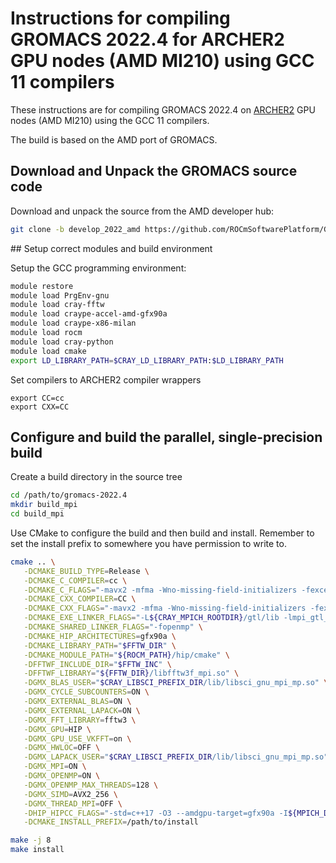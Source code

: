 # Instructions for compiling GROMACS 2022.4 for ARCHER2 GPU nodes (AMD MI210) using GCC 11 compilers

These instructions are for compiling GROMACS 2022.4 on [ARCHER2](https://www.archer2.ac.uk) GPU nodes (AMD MI210) using the GCC 11 compilers.

The build is based on the AMD port of GROMACS.

## Download and Unpack the GROMACS source code


Download and unpack the source from the AMD developer hub:

```bash
git clone -b develop_2022_amd https://github.com/ROCmSoftwarePlatform/Gromacs.git
```

## Setup correct modules and build environment


Setup the GCC programming environment:

```bash
module restore
module load PrgEnv-gnu
module load cray-fftw
module load craype-accel-amd-gfx90a
module load craype-x86-milan
module load rocm
module load cray-python
module load cmake
export LD_LIBRARY_PATH=$CRAY_LD_LIBRARY_PATH:$LD_LIBRARY_PATH
```

Set compilers to ARCHER2 compiler wrappers

```
export CC=cc
export CXX=CC
```

## Configure and build the parallel, single-precision build

Create a build directory in the source tree

```bash
cd /path/to/gromacs-2022.4
mkdir build_mpi
cd build_mpi
```

Use CMake to configure the build and then build and install. Remember to set the install 
prefix to somewhere you have permission to write to.

```bash
cmake .. \
   -DCMAKE_BUILD_TYPE=Release \
   -DCMAKE_C_COMPILER=cc \
   -DCMAKE_C_FLAGS="-mavx2 -mfma -Wno-missing-field-initializers -fexcess-precision=fast -funroll-all-loops -O3 -DNDEBUG -I${ROCM_PATH}/include" \
   -DCMAKE_CXX_COMPILER=CC \
   -DCMAKE_CXX_FLAGS="-mavx2 -mfma -Wno-missing-field-initializers -fexcess-precision=fast -funroll-all-loops -fopenmp -O3 -DNDEBUG -I${ROCM_PATH}/include" \
   -DCMAKE_EXE_LINKER_FLAGS="-L${CRAY_MPICH_ROOTDIR}/gtl/lib -lmpi_gtl_hsa -fopenmp" \
   -DCMAKE_SHARED_LINKER_FLAGS="-fopenmp" \
   -DCMAKE_HIP_ARCHITECTURES=gfx90a \
   -DCMAKE_LIBRARY_PATH="$FFTW_DIR" \
   -DCMAKE_MODULE_PATH="${ROCM_PATH}/hip/cmake" \
   -DFFTWF_INCLUDE_DIR="$FFTW_INC" \
   -DFFTWF_LIBRARY="${FFTW_DIR}/libfftw3f_mpi.so" \
   -DGMX_BLAS_USER="$CRAY_LIBSCI_PREFIX_DIR/lib/libsci_gnu_mpi_mp.so" \
   -DGMX_CYCLE_SUBCOUNTERS=ON \
   -DGMX_EXTERNAL_BLAS=ON \
   -DGMX_EXTERNAL_LAPACK=ON \
   -DGMX_FFT_LIBRARY=fftw3 \
   -DGMX_GPU=HIP \
   -DGMX_GPU_USE_VKFFT=on \
   -DGMX_HWLOC=OFF \
   -DGMX_LAPACK_USER="$CRAY_LIBSCI_PREFIX_DIR/lib/libsci_gnu_mpi_mp.so" \
   -DGMX_MPI=ON \
   -DGMX_OPENMP=ON \
   -DGMX_OPENMP_MAX_THREADS=128 \
   -DGMX_SIMD=AVX2_256 \
   -DGMX_THREAD_MPI=OFF \
   -DHIP_HIPCC_FLAGS="-std=c++17 -O3 --amdgpu-target=gfx90a -I${MPICH_DIR}/include -I${ROCM_PATH}/include" \
   -DCMAKE_INSTALL_PREFIX=/path/to/install

make -j 8
make install
```

